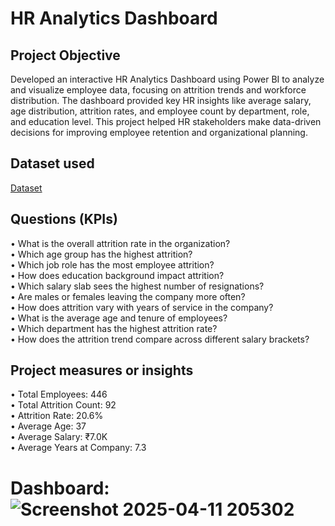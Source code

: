 # HR Analytics Dashboard
## Project Objective
Developed an interactive HR Analytics Dashboard using Power BI to analyze and visualize employee data, focusing on attrition trends and workforce distribution. The dashboard provided key HR insights like average salary, age distribution, attrition rates, and employee count by department, role, and education level. This project helped HR stakeholders make data-driven decisions for improving employee retention and organizational planning.
## Dataset used
<a href="https://github.com/Seuli02/Data-Analytics-Dashboard/blob/main/HR_Analytics.csv">Dataset</a></br>

## Questions (KPIs)
•	What is the overall attrition rate in the organization?</br>
•	Which age group has the highest attrition?</br>
•	Which job role has the most employee attrition?</br>
•	How does education background impact attrition?</br>
•	Which salary slab sees the highest number of resignations?</br>
•	Are males or females leaving the company more often?</br>
•	How does attrition vary with years of service in the company?</br>
•	What is the average age and tenure of employees?</br>
•	Which department has the highest attrition rate?</br>
•	How does the attrition trend compare across different salary brackets?
## Project measures or insights
•	Total Employees: 446</br>
•	Total Attrition Count: 92</br>
•	Attrition Rate: 20.6%</br>
•	Average Age: 37</br>
•	Average Salary: ₹7.0K</br>
•	Average Years at Company: 7.3

# Dashboard: ![Screenshot 2025-04-11 205302](https://github.com/user-attachments/assets/8e724577-f725-4a10-888e-5dd68ce6bba5)


